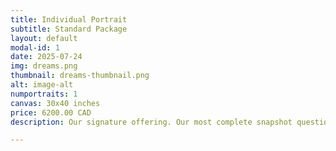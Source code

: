 ```yaml
---
title: Individual Portrait
subtitle: Standard Package
layout: default
modal-id: 1
date: 2025-07-24
img: dreams.png
thumbnail: dreams-thumbnail.png
alt: image-alt
numportraits: 1
canvas: 30x40 inches
price: 6200.00 CAD
description: Our signature offering. Our most complete snapshot questionnaire captures every facet of your personality, from your quirks and what makes you shine, to all your contradictions that make you who you are. A full abstract art piece known as your personality portrait is then created based on your visual descriptor profile (the results of your snapshot session), composed of over 40 visual descriptors (saturation, balance, linearity, etc.), each of them on a scale tailored to you, that combine to describe visual characteristics of the art piece our team of seasoned artists then bring to life. The final art piece is 100% hand-crafted, 100% human-designed, and 100% unique to you; visualizing who you are inside in ways no one has seen before.

---
```

